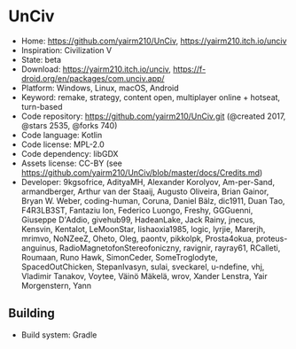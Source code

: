 # UnCiv

- Home: https://github.com/yairm210/UnCiv, https://yairm210.itch.io/unciv
- Inspiration: Civilization V
- State: beta
- Download: https://yairm210.itch.io/unciv, https://f-droid.org/en/packages/com.unciv.app/
- Platform: Windows, Linux, macOS, Android
- Keyword: remake, strategy, content open, multiplayer online + hotseat, turn-based
- Code repository: https://github.com/yairm210/UnCiv.git (@created 2017, @stars 2535, @forks 740)
- Code language: Kotlin
- Code license: MPL-2.0
- Code dependency: libGDX
- Assets license: CC-BY (see https://github.com/yairm210/UnCiv/blob/master/docs/Credits.md)
- Developer: 9kgsofrice, AdityaMH, Alexander Korolyov, Am-per-Sand, armandberger, Arthur van der Staaij, Augusto Oliveira, Brian Gainor, Bryan W. Weber, coding-human, Coruna, Daniel Bälz, dic1911, Duan Tao, F4R3LB3ST, Fantaziu Ion, Federico Luongo, Freshy, GGGuenni, Giuseppe D'Addio, givehub99, HadeanLake, Jack Rainy, jnecus, Kensvin, Kentalot, LeMoonStar, lishaoxia1985, logic, lyrjie, Marerjh, mrimvo, NoNZeeZ, Oheto, Oleg, paontv, pikkolpk, Prosta4okua, proteus-anguinus, RadioMagnetofonStereofoniczny, ravignir, rayray61, RCalleti, Roumaan, Runo Hawk, SimonCeder, SomeTroglodyte, SpacedOutChicken, StepanIvasyn, sulai, sveckarel, u-ndefine, vhj, Vladimir Tanakov, Voytee, Väinö Mäkelä, wrov, Xander Lenstra, Yair Morgenstern, Yann

## Building

- Build system: Gradle
